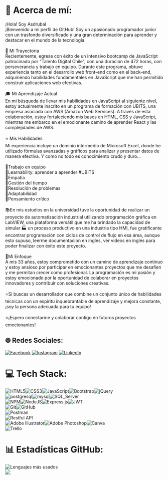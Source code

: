 # 💫 Acerca de mí:
¡Hola! Soy Asdrubal<br>¡Bienvenido a mi perfil de GitHub! Soy un apasionado programador junior con un trasfondo diversificado y una gran determinación para aprender y destacar en el mundo de la tecnología.<br><br> :rocket: Mi Trayectoria<br>Recientemente, egrese con éxito de un intensivo bootcamp de JavaScript patrocinado por "Talento Digital Chile", con una duración de 472 horas, con perseverancia y trabajo en equipo. Durante este programa, obtuve experiencia tanto en el desarrollo web front-end como en el back-end, adquiriendo habilidades fundamentales en JavaScript que me han permitido construir aplicaciones web efectivas.<br><br> :mortar_board: Mi Aprendizaje Actual<br> En mi búsqueda de llevar mis habilidades en JavaScript al siguiente nivel, estoy actualmente inscrito en un programa de formación con UBITS, una empresa asociada con AWS (Amazon Web Services). A través de esta colaboración, estoy fortaleciendo mis bases en HTML, CSS y JavaScript, mientras me embarco en el emocionante camino de aprender React y las complejidades de AWS.<br><br> :star: Mis Habilidades<br>Mi experiencia incluye un dominio intermedio de Microsoft Excel, donde he utilizado fórmulas avanzadas y gráficos para analizar y presentar datos de manera efectiva. Y como no todo es conocimiento crudo y duro...<br><br>:gem:Trabajo en equipo<br>:gem:Learnability: aprender a aprender #UBITS <br>:gem:Empatía <br>:gem:Gestión del tiempo <br>:gem:Resolución de problemas<br>:gem:Adaptabilidad  <br>:gem:Pensamiento crítico <br><br>:books:En mis estudios en la universidad tuve la oportunidad de realizar un proyecto de automatización industrial utilizando programación gráfica en LabVIEW, una plataforma versátil que me ha brindado la capacidad de simular :factory: un proceso productivo en una industria tipo HMI, fue gratificante encontrar programación con ciclos de control de flujo en esa área, aunque esto supuso, leerme documentacion en ingles, ver videos en inglés para poder finalizar con éxito este proyecto. <br><br>:telescope:Mi Enfoque<br>A mis 33 años, estoy comprometido con un camino de aprendizaje continuo y estoy ansioso por participar en emocionantes proyectos que me desafíen y me permitan crecer como profesional. La programación es mi pasión y estoy emocionado por la oportunidad de colaborar en proyectos innovadores y contribuir con soluciones creativas.<br><br>:star:Si buscas un desarrollador que combine un conjunto único de habilidades técnicas con un espíritu inquebrantable de aprendizaje y mejora constante, ¡soy la persona adecuada para tu equipo!<br><br>:star:¡Espero conectarme y colaborar contigo en futuros proyectos emocionantes!



## 🌐 Redes Sociales:
[![Facebook](https://img.shields.io/badge/Facebook-%231877F2.svg?logo=Facebook&logoColor=white)](https://facebook.com/sifontesa) [![Instagram](https://img.shields.io/badge/Instagram-%23E4405F.svg?logo=Instagram&logoColor=white)](https://instagram.com/asdru.sifontes) [![LinkedIn](https://img.shields.io/badge/LinkedIn-%230077B5.svg?logo=linkedin&logoColor=white)](https://linkedin.com/in/asdrubal-sifontes-537905141) 

# 💻 Tech Stack:
![HTML5](https://img.shields.io/badge/html5-%23E34F26.svg?style=for-the-badge&logo=html5&logoColor=white)![CSS3](https://img.shields.io/badge/css3-%231572B6.svg?style=for-the-badge&logo=css3&logoColor=white)![JavaScript](https://img.shields.io/badge/javascript-%23323330.svg?style=for-the-badge&logo=javascript&logoColor=%23F7DF1E)![Bootstrap](https://img.shields.io/badge/bootstrap-%23563D7C.svg?style=for-the-badge&logo=bootstrap&logoColor=white)![jQuery](https://img.shields.io/badge/jquery-%230769AD.svg?style=for-the-badge&logo=jquery&logoColor=white) <br>![postgresql](https://img.shields.io/badge/PostgreSQL-316192?style=for-the-badge&logo=postgresql&logoColor=white)![mysql](https://img.shields.io/badge/MySQL-005C84?style=for-the-badge&logo=mysql&logoColor=white)![SQL_Server](https://img.shields.io/badge/Microsoft%20SQL%20Server-CC2927?style=for-the-badge&logo=microsoft%20sql%20server&logoColor=white)<br>![NPM](https://img.shields.io/badge/NPM-%23000000.svg?style=for-the-badge&logo=npm&logoColor=white)![NodeJS](https://img.shields.io/badge/node.js-6DA55F?style=for-the-badge&logo=node.js&logoColor=white)![Express.js](https://img.shields.io/badge/express.js-%23404d59.svg?style=for-the-badge&logo=express&logoColor=%2361DAFB)![JWT](https://img.shields.io/badge/JWT-black?style=for-the-badge&logo=JSON%20web%20tokens)  <br>![Git](https://img.shields.io/badge/GIT-E44C30?style=for-the-badge&logo=git&logoColor=white)![GitHub](https://img.shields.io/badge/GitHub-%23121011.svg?style=for-the-badge&logo=github&logoColor=white)<br>![Postman](https://img.shields.io/badge/Postman-FF6C37?style=for-the-badge&logo=postman&logoColor=white)<br>![Restful API](https://img.shields.io/badge/Restful-API-black) <br>![Adobe Illustrator](https://img.shields.io/badge/adobeillustrator-%23FF9A00.svg?style=for-the-badge&logo=adobeillustrator&logoColor=white)![Adobe Photoshop](https://img.shields.io/badge/adobephotoshop-%2331A8FF.svg?style=for-the-badge&logo=adobephotoshop&logoColor=white)![Canva](https://img.shields.io/badge/Canva-%2300C4CC.svg?style=for-the-badge&logo=Canva&logoColor=white) <br>![Trello](https://img.shields.io/badge/Trello-%23026AA7.svg?style=for-the-badge&logo=Trello&logoColor=white) 


# 📊 Estadísticas GitHub:
![Lenguajes más usados](https://github-readme-stats.vercel.app/api/top-langs/?username=asdru0510&theme=bear) <br>
![](https://github-readme-streak-stats.herokuapp.com/?user=asdru0510&theme=bear&hide_border=false)<br/>



<!-- &theme=bear&hide_border=false&include_all_commits=true&count_private=false&layout=compact
### 🔝 Top Repo
![](https://github-contributor-stats.vercel.app/api?username=asdru0510&limit=5&theme=dark&combine_all_yearly_contributions=true)

# 📊 Estadísticas GitHub:
![](https://github-readme-stats.vercel.app/api?username=asdru0510&theme=bear&hide_border=false&include_all_commits=true&count_private=false)<br/>
![](https://github-readme-streak-stats.herokuapp.com/?user=asdru0510&theme=bear&hide_border=false)<br/>
![](https://github-readme-stats.vercel.app/api/top-langs/?username=asdru0510&theme=bear&hide_border=false&include_all_commits=true&count_private=false&layout=compact)  -->



<!-- Proudly created with GPRM ( https://gprm.itsvg.in ) -->


<!--
**asdru0510/asdru0510** is a ✨ _special_ ✨ repository because its `README.md` (this file) appears on your GitHub profile.

Here are some ideas to get you started:

- 🔭 I’m currently working on ...
- 🌱 I’m currently learning ...
- 👯 I’m looking to collaborate on ...
- 🤔 I’m looking for help with ...
- 💬 Ask me about ...
- 📫 How to reach me: ...
- 😄 Pronouns: ...
- ⚡ Fun fact: ...
-->
